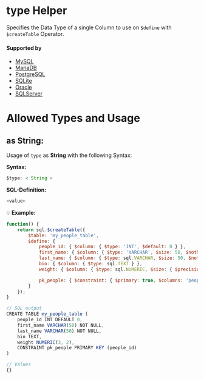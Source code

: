 # type Helper
Specifies the Data Type of a single Column to use on `$define` with `$createTable` Operator.

#### Supported by
- [MySQL](https://dev.mysql.com/doc/refman/5.7/en/data-types.html)
- [MariaDB](https://mariadb.com/kb/en/library/data-types/)
- [PostgreSQL](https://www.postgresql.org/docs/9.5/static/datatype.html)
- [SQLite](https://www.sqlite.org/datatype3.html)
- [Oracle](https://docs.oracle.com/cd/B28359_01/server.111/b28318/datatype.htm#CNCPT012)
- [SQLServer](https://docs.microsoft.com/en-us/sql/t-sql/data-types/data-types-transact-sql)

# Allowed Types and Usage

## as String:

Usage of `type` as **String** with the following Syntax:

**Syntax:**

```javascript
$type: < String >
```

**SQL-Definition:**
```javascript
<value>
```

:bulb: **Example:**
```javascript
function() {
    return sql.$createTable({
        $table: 'my_people_table',
        $define: {
            people_id: { $column: { $type: 'INT', $default: 0 } },
            first_name: { $column: { $type: 'VARCHAR', $size: 50, $notNull: true } },
            last_name: { $column: { $type: sql.VARCHAR, $size: 50, $notNull: true } },
            bio: { $column: { $type: sql.TEXT } },
            weight: { $column: { $type: sql.NUMERIC, $size: { $precision: 3, $scale: 2 } } },

            pk_people: { $constraint: { $primary: true, $columns: 'people_id' } }
        }
    });
}

// SQL output
CREATE TABLE my_people_table (
    people_id INT DEFAULT 0,
    first_name VARCHAR(50) NOT NULL,
    last_name VARCHAR(50) NOT NULL,
    bio TEXT,
    weight NUMERIC(3, 2),
    CONSTRAINT pk_people PRIMARY KEY (people_id)
)

// Values
{}
```

